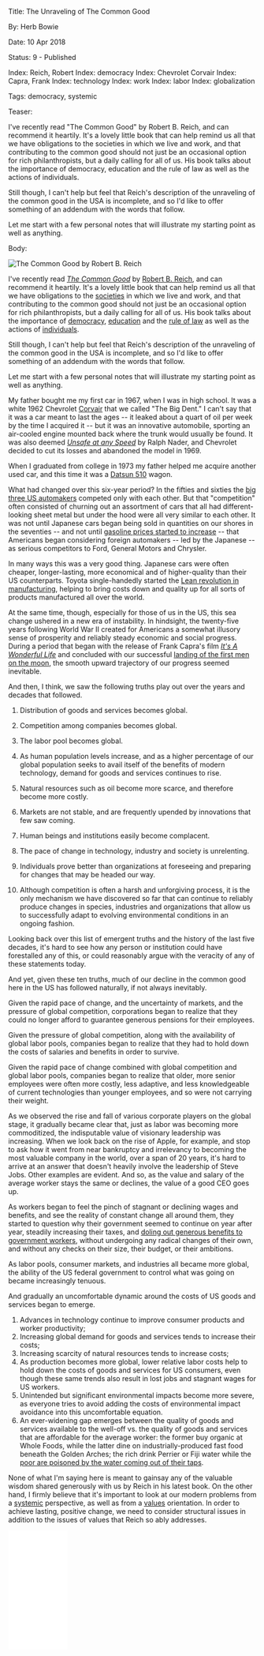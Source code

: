 Title: The Unraveling of The Common Good

By:    Herb Bowie

Date:  10 Apr 2018

Status: 9 - Published

Index: Reich, Robert
Index: democracy
Index: Chevrolet Corvair
Index: Capra, Frank
Index: technology
Index: work
Index: labor
Index: globalization

Tags: democracy, systemic

Teaser:

I've recently read "The Common Good" by Robert B. Reich, and can recommend it heartily. It's a lovely little book that can help remind us all that we have obligations to the societies in which we live and work, and that contributing to the common good should not just be an occasional option for rich philanthropists, but a daily calling for all of us. His book talks about the importance of democracy, education and the rule of law as well as the actions of individuals.

Still though, I can't help but feel that Reich's description of the unraveling of the common good in the USA is incomplete, and so I'd like to offer something of an addendum with the words that follow. 

Let me start with a few personal notes that will illustrate my starting point as well as anything. 

Body:

<p><img src="../../images/the-common-good.jpg" alt="The Common Good by Robert B. Reich" title="The Common Good by Robert B. Reich" /></p>

I've recently read <cite>[The Common Good][tcg]</cite> by [Robert B. Reich][rr], and can recommend it heartily. It's a lovely little book that can help remind us all that we have obligations to the [societies][society] in which we live and work, and that contributing to the common good should not just be an occasional option for rich philanthropists, but a daily calling for all of us. His book talks about the importance of [democracy][], [education][] and the [rule of law][law] as well as the actions of [individuals][].

Still though, I can't help but feel that Reich's description of the unraveling of the common good in the USA is incomplete, and so I'd like to offer something of an addendum with the words that follow. 

Let me start with a few personal notes that will illustrate my starting point as well as anything. 

My father bought me my first car in 1967, when I was in high school. It was a white 1962 Chevrolet [Corvair][] that we called "The Big Dent." I can't say that it was a car meant to last the ages -- it leaked about a quart of oil per week by the time I acquired it -- but it was an innovative automobile, sporting an air-cooled engine mounted back where the trunk would usually be found. It was also deemed <cite>[Unsafe at any Speed][unsafe]</cite> by Ralph Nader, and Chevrolet decided to cut its losses and abandoned the model in 1969. 

When I graduated from college in 1973 my father helped me acquire another used car, and this time it was a [Datsun 510][datsun] wagon. 

What had changed over this six-year period? In the fifties and sixties the [big three US automakers][big3] competed only with each other. But that "competition" often consisted of churning out an assortment of cars that all had different-looking sheet metal but under the hood were all very similar to each other. It was not until Japanese cars began being sold in quantities on our shores in the seventies -- and not until [gasoline prices started to increase][gas] -- that Americans began considering foreign automakers -- led by the Japanese -- as serious competitors to Ford, General Motors and Chrysler. 

In many ways this was a very good thing. Japanese cars were often cheaper, longer-lasting, more economical and of higher-quality than their US counterparts. Toyota single-handedly started the [Lean revolution in manufacturing][lean], helping to bring costs down and quality up for all sorts of products manufactured all over the world. 

At the same time, though, especially for those of us in the US, this sea change ushered in a new era of instability. In hindsight, the twenty-five years following World War II created for Americans a somewhat illusory sense of prosperity and reliably steady economic and social progress. During a period that began with the release of Frank Capra's film <Cite>[It's A Wonderful Life][life]</cite> and concluded with our successful [landing of the first men on the moon][moon], the smooth upward trajectory of our progress seemed inevitable. 

And then, I think, we saw the following truths play out over the years and decades that followed. 

1. Distribution of goods and services becomes global. 

2. Competition among companies becomes global. 

3. The labor pool becomes global. 

4. As human population levels increase, and as a higher percentage of our global population seeks to avail itself of the benefits of modern technology, demand for goods and services continues to rise. 

5. Natural resources such as oil become more scarce, and therefore become more costly. 

6. Markets are not stable, and are frequently upended by innovations that few saw coming. 

7. Human beings and institutions easily become complacent. 

8. The pace of change in technology, industry and society is unrelenting. 

9. Individuals prove better than organizations at foreseeing and preparing for changes that may be headed our way. 

10. Although competition is often a harsh and unforgiving process, it is the only mechanism we have discovered so far that can continue to reliably produce changes in species, industries and organizations that allow us to successfully adapt to evolving environmental conditions in an ongoing fashion. 

Looking back over this list of emergent truths and the history of the last five decades, it's hard to see how any person or institution could have forestalled any of this, or could reasonably argue with the veracity of any of these statements today. 

And yet, given these ten truths, much of our decline in the common good here in the US has followed naturally, if not always inevitably. 

Given the rapid pace of change, and the uncertainty of markets, and the pressure of global competition, corporations began to realize that they could no longer afford to guarantee generous pensions for their employees. 

Given the pressure of global competition, along with the availability of global labor pools, companies began to realize that they had to hold down the costs of salaries and benefits in order to survive. 

Given the rapid pace of change combined with global competition and global labor pools, companies began to realize that older, more senior employees were often more costly, less adaptive, and less knowledgeable of current technologies than younger employees, and so were not carrying their weight. 

As we observed the rise and fall of various corporate players on the global stage, it gradually became clear that, just as labor was becoming more commoditized, the indisputable value of visionary leadership was increasing. When we look back on the rise of Apple, for example, and stop to ask how it went from near bankruptcy and irrelevancy to becoming the most valuable company in the world, over a span of 20 years, it's hard to arrive at an answer that doesn't heavily involve the leadership of Steve Jobs. Other examples are evident. And so, as the value and salary of the average worker stays the same or declines, the value of a good CEO goes up. 

As workers began to feel the pinch of stagnant or declining wages and benefits, and see the reality of constant change all around them, they started to question why their government seemed to continue on year after year, steadily increasing their taxes, and [doling out generous benefits to government workers][gov-pensions], without undergoing any radical changes of their own, and without any checks on their size, their budget, or their ambitions. 

As labor pools, consumer markets, and industries all became more global, the ability of the US federal government to control what was going on became increasingly tenuous. 

And gradually an uncomfortable dynamic around the costs of US goods and services began to emerge. 

1. Advances in technology continue to improve consumer products and worker productivity; 
2. Increasing global demand for goods and services tends to increase their costs; 
3. Increasing scarcity of natural resources tends to increase costs;
4. As production becomes more global, lower relative labor costs help to hold down the costs of goods and services for US consumers, even though these same trends also result in lost jobs and stagnant wages for US workers. 
5. Unintended but significant environmental impacts become more severe, as everyone tries to avoid adding the costs of environmental impact avoidance into this uncomfortable equation. 
6. An ever-widening gap emerges between the quality of goods and services available to the well-off vs. the quality of goods and services that are affordable for the average worker: the former buy organic at Whole Foods, while the latter dine on industrially-produced fast food beneath the Golden Arches; the rich drink Perrier or Fiji water while the [poor are poisoned by the water coming out of their taps][flint]. 

None of what I'm saying here is meant to gainsay any of the valuable wisdom shared generously with us by Reich in his latest book. On the other hand, I firmly believe that it's important to look at our modern problems from a [systemic][] perspective, as well as from a [values][] orientation. In order to achieve lasting, positive change, we need to consider structural issues in addition to the issues of values that Reich so ably addresses. 

<iframe style="width:120px;height:240px;" marginwidth="0" marginheight="0" scrolling="no" frameborder="0" src="//ws-na.amazon-adsystem.com/widgets/q?ServiceVersion=20070822&OneJS=1&Operation=GetAdHtml&MarketPlace=US&source=ss&ref=as_ss_li_til&ad_type=product_link&tracking_id=practopians-20&marketplace=amazon&region=US&placement=052552049X&asins=052552049X&linkId=e5a1f96d7d60f3d8c6bb628f55d2c5bf&show_border=true&link_opens_in_new_window=true"></iframe>

[big3]: https://en.wikipedia.org/wiki/Big_Three_(automobile_manufacturers)

[corvair]: https://en.wikipedia.org/wiki/Chevrolet_Corvair

[datsun]: https://en.wikipedia.org/wiki/Datsun_510

[democracy]: https://www.Practopian.org/tags/democracy.html

[education]: https://www.Practopian.org/tags/education.html

[flint]: https://en.wikipedia.org/wiki/Flint_water_crisis

[gas]: https://www.energy.gov/eere/vehicles/fact-915-march-7-2016-average-historical-annual-gasoline-pump-price-1929-2015

[gov-pensions]: https://www.nytimes.com/2018/04/14/business/pension-finance-oregon.html

[individuals]: https://www.Practopian.org/tags/individuals.html

[law]: https://www.Practopian.org/tags/rule-of-law.html

[lean]: https://en.wikipedia.org/wiki/Lean_manufacturing

[life]: https://en.wikipedia.org/wiki/It%27s_a_Wonderful_Life

[moon]: https://en.wikipedia.org/wiki/Apollo_11

[rr]: http://robertreich.org

[society]: https://www.Practopian.org/tags/society.html

[systemic]: https://www.Practopian.org/tags/systemic.html

[tcg]: https://www.amazon.com/Common-Good-Robert-B-Reich/dp/052552049X/ref=as_li_ss_tl?ie=UTF8&linkCode=ll1&tag=practopians-20&linkId=1a1aecaf91223f29c0cb1bf648fdb0c1

[unsafe]: https://en.wikipedia.org/wiki/Unsafe_at_Any_Speed

[values]: https://www.Practopian.org/core/values.html

